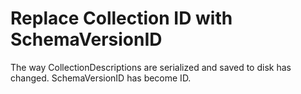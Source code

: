 # Replace Collection ID with SchemaVersionID

The way CollectionDescriptions are serialized and saved to disk has changed.  SchemaVersionID has become ID.
